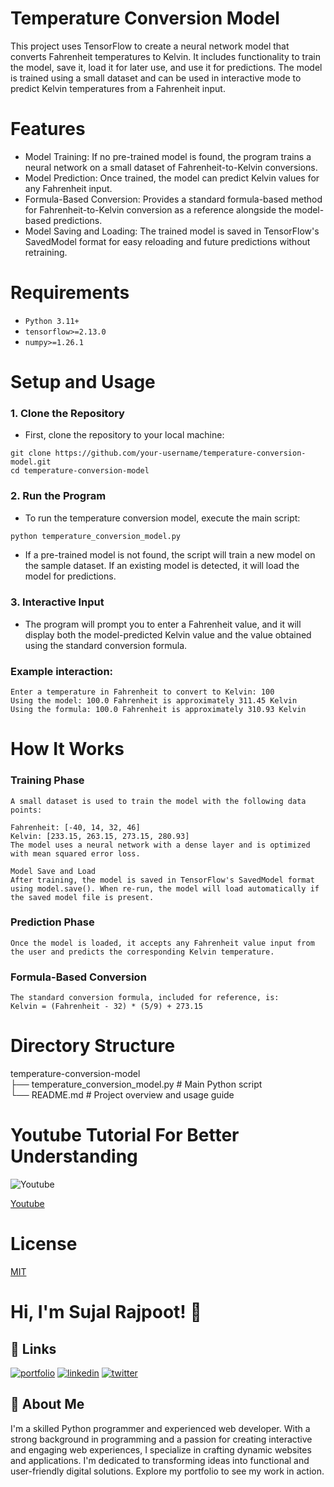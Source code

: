 # Temperature Conversion Model

This project uses TensorFlow to create a neural network model that converts Fahrenheit temperatures to Kelvin. It includes functionality to train the model, save it, load it for later use, and use it for predictions. The model is trained using a small dataset and can be used in interactive mode to predict Kelvin temperatures from a Fahrenheit input.

# Features

- Model Training: If no pre-trained model is found, the program trains a neural network on a small dataset of Fahrenheit-to-Kelvin conversions.
- Model Prediction: Once trained, the model can predict Kelvin values for any Fahrenheit input.
- Formula-Based Conversion: Provides a standard formula-based method for Fahrenheit-to-Kelvin conversion as a reference alongside the model-based predictions.
- Model Saving and Loading: The trained model is saved in TensorFlow's SavedModel format for easy reloading and future predictions without retraining.

# Requirements
- `Python 3.11+`
- `tensorflow>=2.13.0`
- `numpy>=1.26.1`

# Setup and Usage
### 1. Clone the Repository
- First, clone the repository to your local machine:
```
git clone https://github.com/your-username/temperature-conversion-model.git
cd temperature-conversion-model
```
### 2. Run the Program
- To run the temperature conversion model, execute the main script:
```python
python temperature_conversion_model.py
```

- If a pre-trained model is not found, the script will train a new model on the sample dataset. If an existing model is detected, it will load the model for predictions.

### 3. Interactive Input
- The program will prompt you to enter a Fahrenheit value, and it will display both the model-predicted Kelvin value and the value obtained using the standard conversion formula.

### Example interaction:

```
Enter a temperature in Fahrenheit to convert to Kelvin: 100
Using the model: 100.0 Fahrenheit is approximately 311.45 Kelvin
Using the formula: 100.0 Fahrenheit is approximately 310.93 Kelvin
```

# How It Works
### Training Phase
    A small dataset is used to train the model with the following data points:

    Fahrenheit: [-40, 14, 32, 46]
    Kelvin: [233.15, 263.15, 273.15, 280.93]
    The model uses a neural network with a dense layer and is optimized with mean squared error loss.

    Model Save and Load
    After training, the model is saved in TensorFlow's SavedModel format using model.save(). When re-run, the model will load automatically if the saved model file is present.

### Prediction Phase
    Once the model is loaded, it accepts any Fahrenheit value input from the user and predicts the corresponding Kelvin temperature.

### Formula-Based Conversion
    The standard conversion formula, included for reference, is:
    Kelvin = (Fahrenheit - 32) * (5/9) + 273.15

# Directory Structure
temperature-conversion-model\
├── temperature_conversion_model.py  # Main Python script\
└── README.md                        # Project overview and usage guide

# Youtube Tutorial For Better Understanding

![Youtube](https://www.google.com/imgres?q=neural%20network%20for%20noobs%20YouTube&imgurl=https%3A%2F%2Fi.ytimg.com%2Fvi%2FBJ385xQVVOk%2Fhq720.jpg%3Fsqp%3D-oaymwEhCK4FEIIDSFryq4qpAxMIARUAAAAAGAElAADIQj0AgKJD%26rs%3DAOn4CLChG6cvBrl7OMDxb4d9GBJmeC4amg&imgrefurl=https%3A%2F%2Fwww.youtube.com%2Fwatch%3Fv%3DBJ385xQVVOk&docid=QRTZm7-H6qDMqM&tbnid=QdzWy3Hz7KALRM&vet=12ahUKEwiL_LG0yvuJAxVGe2wGHbF_NJsQM3oECGcQAA..i&w=686&h=386&hcb=2&ved=2ahUKEwiL_LG0yvuJAxVGe2wGHbF_NJsQM3oECGcQAA)

[Youtube](https://www.youtube.com/watch?v=BJ385xQVVOk)

# License

[MIT](https://choosealicense.com/licenses/mit/)
# Hi, I'm Sujal Rajpoot! 👋
## 🔗 Links
[![portfolio](https://img.shields.io/badge/my_portfolio-000?style=for-the-badge&logo=ko-fi&logoColor=white)](https://sujalrajpoot.netlify.app/)
[![linkedin](https://img.shields.io/badge/linkedin-0A66C2?style=for-the-badge&logo=linkedin&logoColor=white)](https://www.linkedin.com/in/sujal-rajpoot-469888305/)
[![twitter](https://img.shields.io/badge/twitter-1DA1F2?style=for-the-badge&logo=twitter&logoColor=white)](https://twitter.com/sujalrajpoot70)


## 🚀 About Me
I'm a skilled Python programmer and experienced web developer. With a strong background in programming and a passion for creating interactive and engaging web experiences, I specialize in crafting dynamic websites and applications. I'm dedicated to transforming ideas into functional and user-friendly digital solutions. Explore my portfolio to see my work in action.
